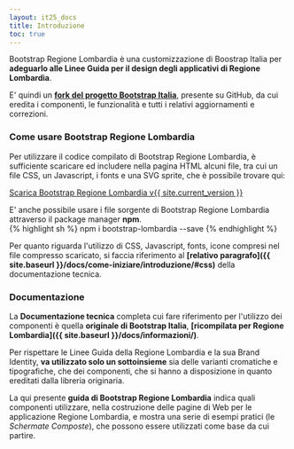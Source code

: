 ```yaml
---
layout: it25_docs
title: Introduzione
toc: true
---
```


Bootstrap Regione Lombardia è una customizzazione di Boostrap Italia per **adeguarlo alle Linee Guida per il design degli applicativi di Regione Lombardia**.

E' quindi un **[fork del progetto Bootstrap Italia](https://github.com/italia/bootstrap-italia/network/members)**, presente su GitHub, da cui eredita i componenti, le funzionalità e tutti i relativi aggiornamenti e correzioni.


### Come usare Bootstrap Regione Lombardia
Per utilizzare il codice compilato di Bootstrap Regione Lombardia, è sufficiente scaricare ed includere nella pagina HTML alcuni file, tra cui un file CSS, un Javascript, i fonts e una SVG sprite, che è possibile trovare qui:

<a href="http://lab.lispa.it/templates/bootstrap-lombardia/releases/download/v{{ site.current_version }}/bootstrap-lombardia.zip" class="btn btn-primary">Scarica Bootstrap Regione Lombardia v{{ site.current_version }}</a>


E' anche possibile usare i file sorgente di Bootstrap Regione Lombardia attraverso il package manager **npm**.  
{% highlight sh %}
npm i bootstrap-lombardia --save
{% endhighlight %}

Per quanto riguarda l'utilizzo di CSS, Javascript, fonts, icone compresi nel file compresso scaricato, si faccia riferimento al **[relativo paragrafo]({{ site.baseurl }}/docs/come-iniziare/introduzione/#css)** della documentazione tecnica.  


### Documentazione
La **Documentazione tecnica** completa cui fare riferimento per l'utilizzo dei componenti è quella **originale di Bootstrap Italia**, **[ricompilata per Regione Lombardia]({{ site.baseurl }}/docs/informazioni/)**.    

Per rispettare le Linee Guida della Regione Lombardia e la sua Brand Identity, **va utilizzato solo un sottoinsieme** sia delle varianti cromatiche e tipografiche, che dei componenti, che si hanno a disposizione in quanto ereditati dalla libreria originaria.

La qui presente **guida di Bootstrap Regione Lombardia** indica quali componenti utilizzare, nella costruzione delle pagine di Web per le applicazione Regione Lombardia, e mostra una serie di esempi pratici (le *Schermate Composte*), che possono essere utilizzati come base da cui partire.
